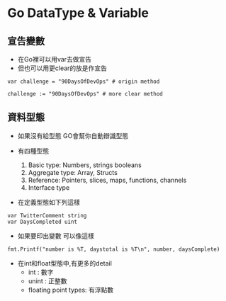 # Go DataType & Variable


## 宣告變數

- 在Go裡可以用var去做宣告
- 但也可以用更clear的放是作宣告

```go=
var challenge = "90DaysOfDevOps" # origin method

challenge := "90DaysOfDevOps" # more clear method
```

## 資料型態

- 如果沒有給型態 GO會幫你自動辯識型態

- 有四種型態
	1. Basic type: Numbers, strings booleans
	2. Aggregate type: Array, Structs
	3. Reference: Pointers, slices, maps, functions, channels
	4. Interface type
- 在定義型態如下列這樣
```go=
var TwitterComment string
var DaysCompleted uint
```

- 如果要印出變數 可以像這樣
```go=
fmt.Printf("number is %T, daystotal is %T\n", number, daysComplete)
```

- 在int和float型態中,有更多的detail
	- int : 數字
	- unint : 正整數
	- floating point types: 有浮點數



